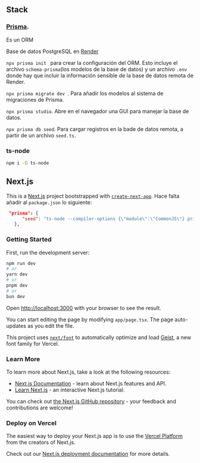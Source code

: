 ## Stack

### [Prisma](https://www.prisma.io/orm).

Es un ORM

Base de datos PostgreSQL en [Render](https://render.com/)

`npx prisma init ` para crear la configuración del ORM. Esto incluye el archivo `schema-prisma`(los modelos de la base de datos) y un archivo `.env` donde hay que incluir la información sensible de la base de datos remota de Render.

`npx prisma migrate dev `. Para añadir los modelos al sistema de migraciones de Prisma.

`npx prisma studio`. Abre en el navegador una GUI para manejar la base de datos.

`npx prisma db seed`. Para cargar registros en la bade de datos remota, a partir de un archivo `seed.ts`.

### ts-node

```bash
npm i -D ts-node
```

## Next.js

This is a [Next.js](https://nextjs.org) project bootstrapped with [`create-next-app`](https://nextjs.org/docs/app/api-reference/cli/create-next-app). Hace falta añadir al `package.json` lo siguiente:

```json
 "prisma": {
      "seed": "ts-node --compiler-options {\"module\":\"CommonJS\"} prisma/seed.ts"
   },
```

### Getting Started

First, run the development server:

```bash
npm run dev
# or
yarn dev
# or
pnpm dev
# or
bun dev
```

Open [http://localhost:3000](http://localhost:3000) with your browser to see the result.

You can start editing the page by modifying `app/page.tsx`. The page auto-updates as you edit the file.

This project uses [`next/font`](https://nextjs.org/docs/app/building-your-application/optimizing/fonts) to automatically optimize and load [Geist](https://vercel.com/font), a new font family for Vercel.

### Learn More

To learn more about Next.js, take a look at the following resources:

-  [Next.js Documentation](https://nextjs.org/docs) - learn about Next.js features and API.
-  [Learn Next.js](https://nextjs.org/learn) - an interactive Next.js tutorial.

You can check out [the Next.js GitHub repository](https://github.com/vercel/next.js) - your feedback and contributions are welcome!

### Deploy on Vercel

The easiest way to deploy your Next.js app is to use the [Vercel Platform](https://vercel.com/new?utm_medium=default-template&filter=next.js&utm_source=create-next-app&utm_campaign=create-next-app-readme) from the creators of Next.js.

Check out our [Next.js deployment documentation](https://nextjs.org/docs/app/building-your-application/deploying) for more details.
